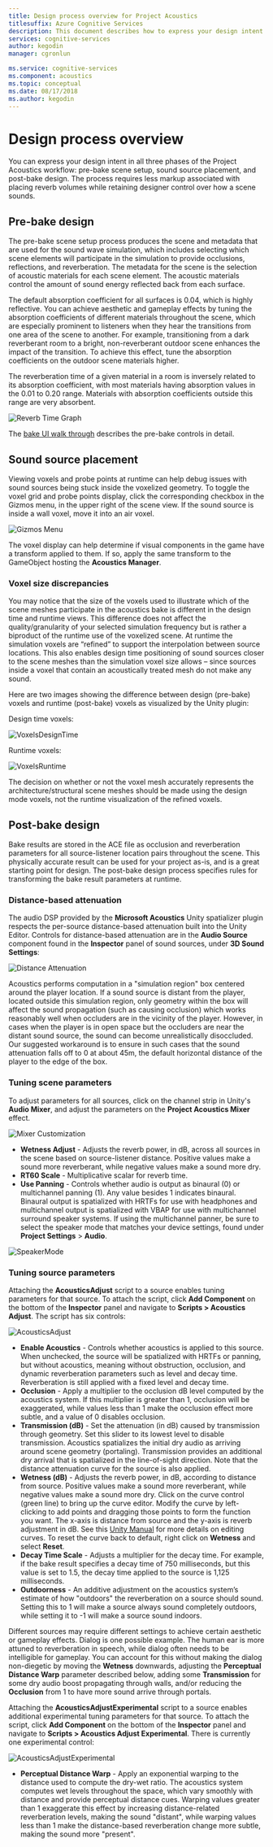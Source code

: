 ```yaml
---
title: Design process overview for Project Acoustics
titlesuffix: Azure Cognitive Services
description: This document describes how to express your design intent in all three phases of the Project Acoustics workflow.
services: cognitive-services
author: kegodin
manager: cgronlun

ms.service: cognitive-services
ms.component: acoustics
ms.topic: conceptual
ms.date: 08/17/2018
ms.author: kegodin
---
```


# Design process overview
You can express your design intent in all three phases of the Project Acoustics workflow: pre-bake scene setup, sound source placement, and post-bake design. The process requires less markup associated with placing reverb volumes while retaining designer control over how a scene sounds.

## Pre-bake design
The pre-bake scene setup process produces the scene and metadata that are used for the sound wave simulation, which includes selecting which scene elements will participate in the simulation to provide occlusions, reflections, and reverberation. The metadata for the scene is the selection of acoustic materials for each scene element. The acoustic materials control the amount of sound energy reflected back from each surface.

The default absorption coefficient for all surfaces is 0.04, which is highly reflective. You can achieve aesthetic and gameplay effects by tuning the absorption coefficients of different materials throughout the scene, which are especially prominent to listeners when they hear the transitions from one area of the scene to another. For example, transitioning from a dark reverberant room to a bright, non-reverberant outdoor scene enhances the impact of the transition. To achieve this effect, tune the absorption coefficients on the outdoor scene materials higher.

The reverberation time of a given material in a room is inversely related to its absorption coefficient, with most materials having absorption values in the 0.01 to 0.20 range. Materials with absorption coefficients outside this range are very absorbent.

![Reverb Time Graph](media/ReverbTimeGraph.png)

The [bake UI walk through](bake-ui-walkthrough.md) describes the pre-bake controls in detail.

## Sound source placement
Viewing voxels and probe points at runtime can help debug issues with sound sources being stuck inside the voxelized geometry. To toggle the voxel grid and probe points display, click the corresponding checkbox in the Gizmos menu, in the upper right of the scene view. If the sound source is inside a wall voxel, move it into an air voxel.

![Gizmos Menu](media/GizmosMenu.png)  

The voxel display can help determine if visual components in the game have a transform applied to them. If so, apply the same transform to the GameObject hosting the **Acoustics Manager**.

### Voxel size discrepancies
You may notice that the size of the voxels used to illustrate which of the scene meshes participate in the acoustics bake is different in the design time and runtime views. This difference does not affect the quality/granularity of your selected simulation frequency but is rather a biproduct of the runtime use of the voxelized scene. At runtime the simulation voxels are “refined” to support the interpolation between source locations. This also enables design time positioning of sound sources closer to the scene meshes than the simulation voxel size allows – since sources inside a voxel that contain an acoustically treated mesh do not make any sound.

Here are two images showing the difference between design (pre-bake) voxels and runtime (post-bake) voxels as visualized by the Unity plugin:

Design time voxels:

![VoxelsDesignTime](media/VoxelsDesignTime.png)

Runtime voxels:

![VoxelsRuntime](media/VoxelsRuntime.png)

The decision on whether or not the voxel mesh accurately represents the architecture/structural scene meshes should be made using the design mode voxels, not the runtime visualization of the refined voxels.

## Post-bake design
Bake results are stored in the ACE file as occlusion and reverberation parameters for all source-listener location pairs throughout the scene. This physically accurate result can be used for your project as-is, and is a great starting point for design. The post-bake design process specifies rules for transforming the bake result parameters at runtime.

### Distance-based attenuation
The audio DSP provided by the **Microsoft Acoustics** Unity spatializer plugin respects the per-source distance-based attenuation built into the Unity Editor. Controls for distance-based attenuation are in the **Audio Source** component found in the **Inspector** panel of sound sources, under **3D Sound Settings**:

![Distance Attenuation](media/distanceattenuation.png)

Acoustics performs computation in a "simulation region" box centered around the player location. If a sound source is distant from the player, located outside this simulation region, only geometry within the box will affect the sound propagation (such as causing occlusion) which works reasonably well when occluders are in the vicinity of the player. However, in cases when the player is in open space but the occluders are near the distant sound source, the sound can become unrealistically disoccluded. Our suggested workaround is to ensure in such cases that the sound attenuation falls off to 0 at about 45m, the default horizontal distance of the player to the edge of the box.

### Tuning scene parameters
To adjust parameters for all sources, click on the channel strip in Unity's **Audio Mixer**, and adjust the parameters on the **Project Acoustics Mixer** effect.

![Mixer Customization](media/MixerParameters.png)

* **Wetness Adjust** - Adjusts the reverb power, in dB, across all sources in the scene based on source-listener distance. Positive values make a sound more reverberant, while negative values make a sound more dry.
* **RT60 Scale** - Multiplicative scalar for reverb time.
* **Use Panning** - Controls whether audio is output as binaural (0) or multichannel panning (1). Any value besides 1 indicates binaural. Binaural output is spatialized with HRTFs for use with headphones and multichannel output is spatialized with VBAP for use with multichannel surround speaker systems. If using the multichannel panner, be sure to select the speaker mode that matches your device settings, found under **Project Settings** > **Audio**.

![SpeakerMode](media/SpeakerMode.png)

### Tuning source parameters
Attaching the **AcousticsAdjust** script to a source enables tuning parameters for that source. To attach the script, click **Add Component** on the bottom of the **Inspector** panel and navigate to **Scripts > Acoustics Adjust**. The script has six controls:

![AcousticsAdjust](media/AcousticsAdjust.png)

* **Enable Acoustics** - Controls whether acoustics is applied to this source. When unchecked, the source will be spatialized with HRTFs or panning, but without acoustics, meaning without obstruction, occlusion, and dynamic reverberation parameters such as level and decay time. Reverberation is still applied with a fixed level and decay time.
* **Occlusion** - Apply a multiplier to the occlusion dB level computed by the acoustics system. If this multiplier is greater than 1, occlusion will be exaggerated, while values less than 1 make the occlusion effect more subtle, and a value of 0 disables occlusion.
* **Transmission (dB)** - Set the attenuation (in dB) caused by transmission through geometry. Set this slider to its lowest level to disable transmission. Acoustics spatializes the initial dry audio as arriving around scene geometry (portaling). Transmission provides an additional dry arrival that is spatialized in the line-of-sight direction. Note that the distance attenuation curve for the source is also applied.
* **Wetness (dB)** - Adjusts the reverb power, in dB, according to distance from source. Positive values make a sound more reverberant, while negative values make a sound more dry. Click on the curve control (green line) to bring up the curve editor. Modify the curve by left-clicking to add points and dragging those points to form the function you want. The x-axis is distance from source and the y-axis is reverb adjustment in dB. See this [Unity Manual](https://docs.unity3d.com/Manual/EditingCurves.html) for more details on editing curves. To reset the curve back to default, right click on **Wetness** and select **Reset**.
* **Decay Time Scale** - Adjusts a multiplier for the decay time. For example, if the bake result specifies a decay time of 750 milliseconds, but this value is set to 1.5, the decay time applied to the source is 1,125 milliseconds.
* **Outdoorness** - An additive adjustment on the acoustics system’s estimate of how "outdoors" the reverberation on a source should sound. Setting this to 1 will make a source always sound completely outdoors, while setting it to -1 will make a source sound indoors.

Different sources may require different settings to achieve certain aesthetic or gameplay effects. Dialog is one possible example. The human ear is more attuned to reverberation in speech, while dialog often needs to be intelligible for gameplay. You can account for this without making the dialog non-diegetic by moving the **Wetness** downwards, adjusting the **Perceptual Distance Warp** parameter described below, adding some **Transmission** for some dry audio boost propagating through walls, and/or reducing the **Occlusion** from 1 to have more sound arrive through portals.

Attaching the **AcousticsAdjustExperimental** script to a source enables additional experimental tuning parameters for that source. To attach the script, click **Add Component** on the bottom of the **Inspector** panel and navigate to **Scripts > Acoustics Adjust Experimental**. There is currently one experimental control:

![AcousticsAdjustExperimental](media/AcousticsAdjustExperimental.png)

* **Perceptual Distance Warp** - Apply an exponential warping to the distance used to compute the dry-wet ratio. The acoustics system computes wet levels throughout the space, which vary smoothly with distance and provide perceptual distance cues. Warping values greater than 1 exaggerate this effect by increasing distance-related reverberation levels, making the sound "distant", while warping values less than 1 make the distance-based reverberation change more subtle, making the sound more "present".

